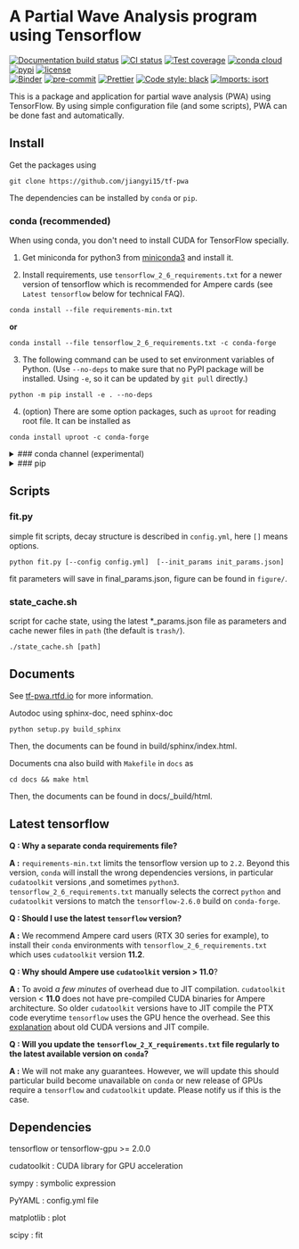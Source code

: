 # A Partial Wave Analysis program using Tensorflow

[![Documentation build status](https://readthedocs.org/projects/tf-pwa/badge/?version=latest)](https://tf-pwa.readthedocs.io)
[![CI status](https://github.com/jiangyi15/tf-pwa/workflows/CI/badge.svg)](https://github.com/jiangyi15/tf-pwa/actions?query=branch%3Adev+workflow%3ACI)
[![Test coverage](https://codecov.io/gh/jiangyi15/tf-pwa/branch/dev/graph/badge.svg)](https://codecov.io/gh/jiangyi15/tf-pwa)
[![conda cloud](https://anaconda.org/jiangyi15/tf-pwa/badges/version.svg)](https://anaconda.org/jiangyi15/tf-pwa)
[![pypi](https://img.shields.io/pypi/v/TFPWA)](https://pypi.org/project/TFPWA/)
[![license](https://anaconda.org/jiangyi15/tf-pwa/badges/license.svg)](https://choosealicense.com/licenses/mit/)
<br>
[![Binder](https://mybinder.org/badge_logo.svg)](https://mybinder.org/v2/gh/jiangyi15/tf-pwa/HEAD)
[![pre-commit](https://img.shields.io/badge/pre--commit-enabled-brightgreen)](https://github.com/pre-commit/pre-commit)
[![Prettier](https://camo.githubusercontent.com/687a8ae8d15f9409617d2cc5a30292a884f6813a/68747470733a2f2f696d672e736869656c64732e696f2f62616467652f636f64655f7374796c652d70726574746965722d6666363962342e7376673f7374796c653d666c61742d737175617265)](https://prettier.io/)
[![Code style: black](https://img.shields.io/badge/code%20style-black-000000.svg)](https://github.com/psf/black)
[![Imports: isort](https://img.shields.io/badge/%20imports-isort-%231674b1?style=flat&labelColor=ef8336)](https://pycqa.github.io/isort/)

This is a package and application for partial wave analysis (PWA) using
TensorFlow. By using simple configuration file (and some scripts), PWA can be
done fast and automatically.

## Install

Get the packages using

```
git clone https://github.com/jiangyi15/tf-pwa
```

The dependencies can be installed by `conda` or `pip`.

### conda (recommended)

When using conda, you don't need to install CUDA for TensorFlow specially.

1. Get miniconda for python3 from
   [miniconda3](https://docs.conda.io/en/latest/miniconda.html) and install it.

2. Install requirements, use `tensorflow_2_6_requirements.txt` for a newer version of tensorflow which is recommended for Ampere cards (see `Latest tensorflow` below for technical FAQ).
 ```
 conda install --file requirements-min.txt
 ```
 **or**
 ```
 conda install --file tensorflow_2_6_requirements.txt -c conda-forge
 ``` 

3. The following command can be used to set environment variables of Python.
   (Use `--no-deps` to make sure that no PyPI package will be installed. Using
   `-e`, so it can be updated by `git pull` directly.)

 ```
 python -m pip install -e . --no-deps
 ```

4. (option) There are some option packages, such as `uproot` for reading root
   file. It can be installed as

 ```
 conda install uproot -c conda-forge
 ```


<details><summary>
### conda channel (experimental)
</summary><p>

A pre-built conda package (Linux only) is also provided, just run following
command to install it.

```
conda config --add channels jiangyi15
conda install tf-pwa
```

</p></details>

<details><summary>
###  pip 
</summary><p>
When using `pip`, you will need to install CUDA to use GPU. Just run the
following command :

```bash
python3 -m pip install -e .
```

To contribute to the project, please also install additional developer tools
with:

```bash
python3 -m pip install -e .[dev]
```

</p></details>

## Scripts

### fit.py

simple fit scripts, decay structure is described in `config.yml`, here `[]`
means options.

```
python fit.py [--config config.yml]  [--init_params init_params.json]
```

fit parameters will save in final_params.json, figure can be found in
`figure/`.

### state_cache.sh

script for cache state, using the latest \*\_params.json file as parameters and
cache newer files in `path` (the default is `trash/`).

```
./state_cache.sh [path]
```

## Documents

See [tf-pwa.rtfd.io](http://tf-pwa.readthedocs.io) for more information.

Autodoc using sphinx-doc, need sphinx-doc

```
python setup.py build_sphinx
```

Then, the documents can be found in build/sphinx/index.html.

Documents cna also build with `Makefile` in `docs` as

```
cd docs && make html
```

Then, the documents can be found in docs/\_build/html.

## Latest tensorflow

**Q : Why a separate conda requirements file?**

**A :** `requirements-min.txt` limits the tensorflow version up to `2.2`. Beyond this version, `conda` will install the wrong dependencies versions, in particular `cudatoolkit` versions ,and sometimes `python3`. `tensorflow_2_6_requirements.txt` manually selects the correct `python` and `cudatoolkit` versions to match the `tensorflow-2.6.0` build on `conda-forge`.


**Q : Should I use the latest `tensorflow` version?**

**A :** We recommend Ampere card users (RTX 30 series for example), to install their `conda` environments with `tensorflow_2_6_requirements.txt` which uses `cudatoolkit` version **11.2**. 


**Q : Why should Ampere use `cudatoolkit` version > 11.0**?

**A :** To avoid *a few minutes* of overhead due to JIT compilation. `cudatoolkit` version < **11.0** does not have pre-compiled CUDA binaries for Ampere architecture. So older `cudatoolkit` versions have to JIT compile the PTX code everytime `tensorflow` uses the GPU hence the overhead. See this [explanation](https://developer.nvidia.com/blog/cuda-pro-tip-understand-fat-binaries-jit-caching/) about old CUDA versions and JIT compile.


**Q : Will you update the `tensorflow_2_X_requirements.txt` file regularly to the latest available version on `conda`?**

**A :** We will not make any guarantees. However, we will update this should particular build become unavailable on `conda` or new release of GPUs require a `tensorflow` and `cudatoolkit` update. Please notify us if this is the case.


## Dependencies

tensorflow or tensorflow-gpu >= 2.0.0

cudatoolkit : CUDA library for GPU acceleration

sympy : symbolic expression

PyYAML : config.yml file

matplotlib : plot

scipy : fit
